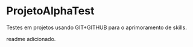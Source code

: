 # ProjetoAlphaTest
Testes em projetos usando GIT+GITHUB para o aprimoramento de skills.

readme adicionado.
